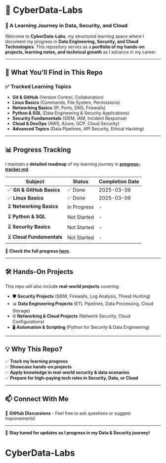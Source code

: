 # 🚀 CyberData-Labs  

### 🔹 A Learning Journey in **Data, Security, and Cloud**  

Welcome to **CyberData-Labs**, my structured learning space where I document my progress in **Data Engineering, Security, and Cloud Technologies**. This repository serves as a **portfolio of my hands-on projects, learning notes, and technical growth** as I advance in my career.  

---

## 📌 **What You'll Find in This Repo**  

### ✅ **Tracked Learning Topics**
- **Git & GitHub** (Version Control, Collaboration)
- **Linux Basics** (Commands, File System, Permissions)
- **Networking Basics** (IP, Ports, DNS, Firewalls)
- **Python & SQL** (Data Engineering & Security Applications)
- **Security Fundamentals** (SIEM, IAM, Incident Response)
- **Cloud & DevOps** (AWS, Azure, GCP, Cloud Security)
- **Advanced Topics** (Data Pipelines, API Security, Ethical Hacking)

---

## 📊 **Progress Tracking**
I maintain a **detailed roadmap** of my learning journey in **[progress-tracker.md](progress-tracker.md)**.  

| Subject                    | Status  | Completion Date |
|----------------------------|---------|----------------|
| ✅ **Git & GitHub Basics**  | ✅ Done | 2025-03-09 |
| ✅ **Linux Basics**         | ✅ Done | 2025-03-09 |
| ⏳ **Networking Basics**    | In Progress | - |
| ⏳ **Python & SQL**        | Not Started | - |
| ⏳ **Security Basics**     | Not Started | - |
| ⏳ **Cloud Fundamentals**  | Not Started | - |

📌 **Check the full progress [here](progress-tracker.md).**  

---

## 🛠 **Hands-On Projects**
This repo will also include **real-world projects** covering:
- 🛡 **Security Projects** (SIEM, Firewalls, Log Analysis, Threat Hunting)
- 📊 **Data Engineering Projects** (ETL Pipelines, Data Processing, Cloud Storage)
- 🌐 **Networking & Cloud Projects** (Network Security, Cloud Configurations)
- 🖥 **Automation & Scripting** (Python for Security & Data Engineering)

---

## 💡 **Why This Repo?**
✅ **Track my learning progress**  
✅ **Showcase hands-on projects**  
✅ **Apply knowledge in real-world security & data scenarios**  
✅ **Prepare for high-paying tech roles in Security, Data, or Cloud**  

---

## 📫 **Connect With Me**
📌 **GitHub Discussions** – Feel free to ask questions or suggest improvements!  

---

🚀 **Stay tuned for updates as I progress in my Data & Security journey!**
# CyberData-Labs
